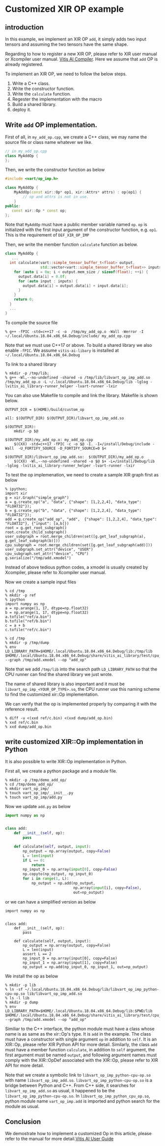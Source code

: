 # Customized XIR OP example

## introduction

In this example, we implement an XIR OP `add`, it simply adds two
input tensors and assuming the two tensors have the same shape.

Regarding to how to register a new XIR OP, please refer to XIR user
manual or Xcompiler user manual. [Vitis AI Compiler](https://docs.xilinx.com/r/en-US/ug1414-vitis-ai/Compiling-the-Model?tocId=D3VOIuG9Me9LxOzwqKG5Sg). Here we assume
that `add` OP is already registered.

To implement an XIR OP, we need to follow the below steps.

1. Write a C++ class.
2. Write the constructor function.
3. Write the `calculate` function.
4. Regester the implementation with the macro
4. Build a shared library.
5. deploy it.


## Write `add` OP implementation.

First of all, in `my_add_op.cpp`, we create a C++ class, we may name
the source file or class name whatever we like.

``` c++
// in my_add_op.cpp
class MyAddOp {
};
```

Then, we write the constructor function as below

``` c++
#include <vart/op_imp.h>

class MyAddOp {
    MyAddOp(const xir::Op* op1, xir::Attrs* attrs) : op{op1} {
        // op and attrs is not in use.
    }
public:
   const xir::Op * const op;
};

```

Note that `MyAddOp` must have a public member variable named
`op`. `op` is initialized with the first input argument of the
constructor function, e.g. `op1`. This is the requirement of
`DEF_XIR_OP_IMP`

Then, we write the member function `calculate` function as below.

``` c++
class MyAddOp {
   ...
  int calculate(vart::simple_tensor_buffer_t<float> output,
                std::vector<vart::simple_tensor_buffer_t<float>> inputs) {
    for (auto i = 0u; i < output.mem_size / sizeof(float); ++i) {
      output.data[i] = 0.0f;
      for (auto input : inputs) {
        output.data[i] = output.data[i] + input.data[i];
      }
    }
    return 0;
  }
  ...
}
```

To compile the source file

``` shell
% g++ -fPIC -std=c++17 -c -o  /tmp/my_add_op.o -Wall -Werror -I ~/.local/Ubuntu.18.04.x86_64.Debug/include/ my_add_op.cpp
```

Note that we must use C++17 or above. To build a shared library we
also enable `-fPIC`. We assume `vitis-ai-libary` is installed at
`~/.local/Ubuntu.18.04.x86_64.Debug`


To link to a shared library

``` shell
% mkdir -p /tmp/lib;
% g++ -Wl,--no-undefined -shared -o /tmp/lib/libvart_op_imp_add.so /tmp/my_add_op.o -L ~/.local/Ubuntu.18.04.x86_64.Debug/lib -lglog -lvitis_ai_library-runner_helper -lvart-runner -lxir
```
You can also use Makefile to compile and link the library. Makefile is shown below.
```
OUTPUT_DIR = $(HOME)/build/custom_op

all: $(OUTPUT_DIR) $(OUTPUT_DIR)/libvart_op_imp_add.so

$(OUTPUT_DIR):
    mkdir -p $@

$(OUTPUT_DIR)/my_add_op.o: my_add_op.cpp
    $(CXX) -std=c++17 -fPIC -c -o $@ -I. -I=/install/Debug/include -Wall  -U_FORTIFY_SOURCE -D_FORTIFY_SOURCE=0 $<

$(OUTPUT_DIR)/libvart_op_imp_add.so:  $(OUTPUT_DIR)/my_add_op.o
    $(CXX) -Wl,--no-undefined -shared -o $@ $+ -L=/install/Debug/lib  -lglog -lvitis_ai_library-runner_helper -lvart-runner -lxir
```

To test the op implemenation, we need to create a sample XIR graph first as below

```
% ipython;
import xir
g = xir.Graph("simple_graph")
a = g.create_op("a", "data", {"shape": [1,2,2,4], "data_type": "FLOAT32"});
b = g.create_op("b", "data", {"shape": [1,2,2,4], "data_type": "FLOAT32"});
add = g.create_op("add_op", "add",  {"shape": [1,2,2,4], "data_type": "FLOAT32"}, {"input": [a,b]})
root = g.get_root_subgraph()
root.create_child_subgraph()
user_subgraph = root.merge_children(set([g.get_leaf_subgraph(a), g.get_leaf_subgraph(b)]))
cpu_subgraph = root.merge_children(set([g.get_leaf_subgraph(add)]))
user_subgraph.set_attr("device", "USER")
cpu_subgraph.set_attr("device", "CPU")
g.serialize("/tmp/add.xmodel")
```

Instead of above tedious python codes, a xmodel is usually created by
Xcompiler, please refer to Xcompiler user manual.


Now we create a sample input files

``` shell
% cd /tmp
% mkdir -p ref
% ipython
import numpy as np
a = np.arange(1, 17, dtype=np.float32)
b = np.arange(1, 17, dtype=np.float32)
a.tofile("ref/a.bin")
b.tofile("ref/b.bin")
c = a + b
c.tofile("ref/c.bin")
```

``` shell
% cd /tmp
% mkdir -p /tmp/dump
% env LD_LIBRARY_PATH=$HOME/.local/Ubuntu.18.04.x86_64.Debug/lib:/tmp/lib $HOME/.local/Ubuntu.18.04.x86_64.Debug/share/vitis_ai_library/test/cpu_task/test_op_imp --graph /tmp/add.xmodel --op "add_op"
```

Note that we add `/tmp/lib` into the search path `LD_LIBRARY_PATH` so
that the CPU runner can find the shared library we just wrote.

The name of shared library is also important and it must be
`libvart_op_imp_<YOUR_OP_TYPE>.so`, the CPU runner use this naming
scheme to find the customized xir::Op implementation.


We can verify that the op is implemented properly by comparing it with the reference result.

```shell
% diff -u <(xxd ref/c.bin) <(xxd dump/add_op.bin)
% xxd ref/c.bin
% xxd dump/add_op.bin
```

## write customized XIR::Op implementation in Python

It is also possible to write XIR::Op implementation in Python.

First all, we create a python package and a module file.

``` shell
% mkdir -p /tmp/demo_add_op/
% cd /tmp/demo_add_op/
% mkdir vart_op_imp/
% touch vart_op_imp/__init__.py
% touch vart_op_imp/add.py
```

Now we update `add.py` as below

``` python
import numpy as np


class add:
    def __init__(self, op):
        pass

    def calculate(self, output, input):
        np_output = np.array(output, copy=False)
        L = len(input)
        if L == 0:
            return
        np_input_0 = np.array(input[0], copy=False)
        np.copyto(np_output, np_input_0)
        for i in range(1, L):
            np_output = np.add(np_output,
                               np.array(input[i], copy=False),
                               out=np_output)

```

or we can have a simplified version as below

```
import numpy as np


class add:
    def __init__(self, op):
        pass

    def calculate(self, output, input):
        np_output = np.array(output, copy=False)
        L = len(input)
        assert L == 2
        np_input_0 = np.array(input[0], copy=False)
        np_input_1 = np.array(input[1], copy=False)
        np_output = np.add(np_input_0, np_input_1, out=np_output)
```

We install the op as below

``` shell
% mkdir -p lib
% ln -sf ~/.local/Ubuntu.18.04.x86_64.Debug/lib/libvart_op_imp_python-cpu-op.so lib/libvart_op_imp_add.so
% ls -l lib
% mkdir -p dump
% env LD_LIBRARY_PATH=$HOME/.local/Ubuntu.18.04.x86_64.Debug/lib:$PWD/lib $HOME/.local/Ubuntu.18.04.x86_64.Debug/share/vitis_ai_library/test/cpu_task/test_op_imp --graph /tmp/add.xmodel --op "add_op"
```

Similiar to the C++ interface, the python module must have a class
whose name is as same as the xir::Op's type. It is `add` in the
example. The class must have a constructor with single argument `op`
in addition to `self`. It is an XIR::Op, please refer XIR Python API
for more detail. Similarly, the class `add` must have a member
function `calculate`, in addition to `self` argument, the first
argument must be named `output`, and following argument names must
comply with the XIR::OpDef associated with the XIR::Op, please refer
to XIR API for more detail.

Note that we create a symbolic link to
`libvart_op_imp_python-cpu-op.so` with name
`libvart_op_imp_add.so`. `libvart_op_imp_python-cpu-op.so` is a bridge
between Python and C++. From C++ side, it searches for
`libvart_op_imp_add.so` as usual, it happened to be the
`libvart_op_imp_python-cpu-op.so`. In
`libvart_op_imp_python_cpu_op.so`, python module name
`vart_op_imp.add` is imported and python search for the module as
usual.

## Conclusion

We demostrate how to implement a customized Op in this article, please refer to the manual for more detail.[Vitis AI User Guide](https://docs.xilinx.com/r/en-US/ug1414-vitis-ai)
